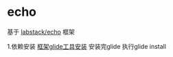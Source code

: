 # echo

基于 [labstack/echo](https://github.com/labstack/echo) 框架

1.依赖安装
[框架glide工具安装](https://www.jianshu.com/p/de8e23acd6a4) 
安装完glide 执行glide install

